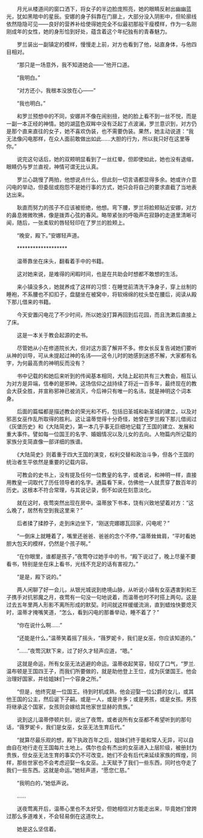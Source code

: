 　　月光从楼道间的窗口洒下，将女子的半边脸庞照亮，她的眼睛反射出幽幽蓝光，犹如黑暗中的星辰。安娜的身子斜靠在门扉上，大部分没入阴影中，但轮廓线依然隐隐可见——良好的营养补给使得她完全不似最初那般干瘦模样，作为一名刚刚成年的女性，她的身形恰到好处，蕴含着这个年纪独有的青春魅力。

　　罗兰装出一副镇定的模样，慢慢走上前，对方也看到了他，站直身体，与他四目相对。

　　“那只是一场意外，我不知道她会——”他开口道。

　　“我明白。”

　　“对方还小，我根本没放在心——”

　　“我也明白。”

　　和罗兰预想中的不同，安娜并不像在闹别扭，她的脸上看不到一丝不悦，而是一副一本正经的神情。她的湖蓝色双眸中没有泛起丁点波澜，罗兰意识到，对方仍是那个直来直往的女子，她不喜欢伪装，也不需要伪装。果然，她主动说道：“我无法像闪电那样，在众人面前敢做出如此……大胆的行为，所以我只好在这里等你。”

　　说完这句话后，她的双颊明显看到了一丝红晕，但即使如此，她也没有退缩，眼睛仍与罗兰直视，神情可谓无比认真。

　　罗兰心跳慢了两拍，他想说点什么，但此刻一切言语都显得多余。她或许介意闪电的举动，但委屈或抱怨不是她行事的方式，她只会将自己的要求直截了当地表达出来。

　　耿直而努力的孩子不应该被拒绝，他想。弯下腰，罗兰将脸颊贴近安娜，对方的鼻息微微吹拂，像是拨弄心弦的春风。略带紧张的呼吸声在寂静的走道里清晰可闻，随后，一张柔软的唇轻轻印在了罗兰的脸颊上。

　　“晚安，殿下。”安娜轻声道。

　　*******************

　　温蒂靠坐在床头，翻看着手中的书籍。

　　这对她来说，是难得的闲暇时间，也是在共助会时想都不敢想的生活。

　　来小镇没多久，她就养成了这样的习惯：在睡觉前清洗干净身子，穿上丝制的睡袍，不系腰也不扣扣子，盘腿坐在被窝中，将软绵绵的枕头垫在腰后，阅读从殿下那儿借来的书籍。

　　今天安置闪电花了不少时间，所以她没打算再回到后花园，而且洗漱后直接上了床。

　　这是一本关于教会起源的史书。

　　尽管她从小在修道院长大，但对这方面了解并不多。修女长反复告诫她们要听从神的训导，可从未提起过神的名讳——这令儿时的她感到迷惑不解，大家都有名字，为何最高贵的神明反而没有？

　　书中记载的和她后来听到的传闻基本相同，大陆上起初共有三大教会，相互认为对方是异端，信奉的是邪神。这场信仰之战持续了将近一百多年，最终现在的教会大获全胜，并宣称邪神已被消灭，今后神只有唯一的名讳，就是神明这个词本身。

　　后面的篇幅都是描述教会的荣光和不朽，包括旧圣城和新圣城的建立，以及对邪恶女巫作乱所取得的胜利。这让温蒂觉得十分奇怪，她曾在罗兰殿下那儿借阅过《灰堡历史》和《大陆简史》，第一本几乎事无巨细地记载了王国的建立、发展和重大事件。譬如每一位国王的名字、婚姻情况以及儿女的去向。人物篇内所记载的家族分支简直像一部详细的族谱。

　　《大陆简史》则着重于四大王国的演变，权利交替和政治斗争，但各个王国的统治者生平依然是重要的记载内容。

　　可教会的史书上，没有提及任何一位教皇的名字，或者说，和神明一样，直接用教皇一词取代了历任领导者的名字。通篇看下来，仿佛他一人就贯穿了数百年的历史。这根本不符合常理，与其说记录，倒不如说在刻意淡化。

　　就在这时，夜莺突然出现在房中。温蒂放下书本，饶有兴致地望着对方：“这么晚了，居然有空到我这里来？”

　　后者揉了揉脖子，走到床边坐下，“刚送完娜娜瓦回家，闪电呢？”

　　“一倒床上就睡着了，嘴里还爸爸、爸爸的念个不停，”温蒂耸耸肩，“平时看她胆大包天的模样，仍然是个孩子啊。”

　　“在你眼里，谁都是孩子，”夜莺夺过她手中的书，“殿下说过了，晚上尽量不要看书，特别是坐在床上看书，光线不充足的话有害视力。”

　　“是是，殿下说的。”

　　两人闲聊了好一会儿，从银光城说到绝境山脉，从听说小镇有女巫遇害到和王子携手对抗邪魔之月，夜莺有一句没一句地说着，而温蒂也时不时搭上两句。这是过去五年里两人形影不离所形成的默契。时间就这样缓缓流淌，直到蜡烛快要熄灭时，温蒂才掩嘴笑道，“怎么，看到闪电的那番举动，睡不着了？”

　　“你在说什么啊……”

　　“还能是什么，”温蒂笑着摇了摇头，“薇罗妮卡，我们是女巫，你应该知道的。”

　　“……”夜莺沉默下来，过了好久才轻声应道，“嗯。”

　　这就是命运，所有女巫无法逃避的命运。温蒂收起笑容，轻叹了口气，“罗兰.温布顿是王国四王子，而我们所要做的，就是助他登上王位，成为灰堡国王。他会治理好国家，并给姐妹们一个容身之所。”

　　“但是，他终究是一位国王。待到时机成熟，他会迎娶一位公爵的女儿，或其他王国的公主，然后诞下子嗣。或是一人，或是许多；或是男孩，或是女孩。男孩将继承这个国家，女孩则会嫁给其他家世显赫的贵族。”

　　说到这儿温蒂停顿片刻，说出了夜莺，或者说所有女巫都不希望听到的那句话，“薇罗妮卡，我们是女巫，女巫无法生育后代。”

　　“就算尽最乐观的想，殿下执政百年之后，姐妹们终于能和常人无异，可以自由自在地行走在王国每片土地上。偶尔也会有杰出的女巫进入上层阶级，被册封为贵族，但女巫无法生育的事实仍不可改变。她们不会有后代来延续家族的辉煌，同样，那些世家也不会考虑迎娶一名女巫。上天赋予了我们一些东西，同时也夺走了我们一些东西。这就是命运。”她轻声道，“愿您仁慈。”

　　“我明白的，”她低声说。

　　……

　　送夜莺离开后，温蒂心里也不太好受，但她相信对方能走出来，毕竟她们曾跨过那么多道难关，不会轻易倒在这道坎上。

　　她是这么坚信着。
